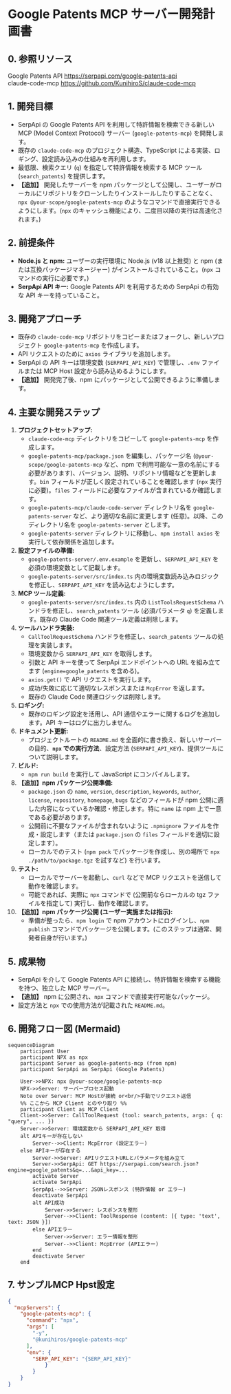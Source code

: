 # Google Patents MCP サーバー開発計画書

## 0. 参照リソース
Google Patents API https://serpapi.com/google-patents-api  
claude-code-mcp https://github.com/KunihiroS/claude-code-mcp

## 1. 開発目標

*   SerpApi の Google Patents API を利用して特許情報を検索できる新しい MCP (Model Context Protocol) サーバー (`google-patents-mcp`) を開発します。
*   既存の `claude-code-mcp` のプロジェクト構造、TypeScript による実装、ロギング、設定読み込みの仕組みを再利用します。
*   最低限、検索クエリ (`q`) を指定して特許情報を検索する MCP ツール (`search_patents`) を提供します。
*   **【追加】** 開発したサーバーを npm パッケージとして公開し、ユーザーがローカルにリポジトリをクローンしたりインストールしたりすることなく、`npx @your-scope/google-patents-mcp` のようなコマンドで直接実行できるようにします。(`npx` のキャッシュ機能により、二度目以降の実行は高速化されます。)

## 2. 前提条件

*   **Node.js と npm:** ユーザーの実行環境に Node.js (v18 以上推奨) と npm (または互換パッケージマネージャー) がインストールされていること。(`npx` コマンドの実行に必要です。)
*   **SerpApi API キー:** Google Patents API を利用するための SerpApi の有効な API キーを持っていること。

## 3. 開発アプローチ

*   既存の `claude-code-mcp` リポジトリをコピーまたはフォークし、新しいプロジェクト `google-patents-mcp` を作成します。
*   API リクエストのために `axios` ライブラリを追加します。
*   SerpApi の API キーは環境変数 (`SERPAPI_API_KEY`) で管理し、`.env` ファイルまたは MCP Host 設定から読み込めるようにします。
*   **【追加】** 開発完了後、npm にパッケージとして公開できるように準備します。

## 4. 主要な開発ステップ

1.  **プロジェクトセットアップ:**
    *   `claude-code-mcp` ディレクトリをコピーして `google-patents-mcp` を作成します。
    *   `google-patents-mcp/package.json` を編集し、パッケージ名 (`@your-scope/google-patents-mcp` など、npm で利用可能な一意の名前にする必要があります)、バージョン、説明、リポジトリ情報などを更新します。`bin` フィールドが正しく設定されていることを確認します (`npx` 実行に必要)。`files` フィールドに必要なファイルが含まれているか確認します。
    *   `google-patents-mcp/claude-code-server` ディレクトリ名を `google-patents-server` など、より適切な名前に変更します (任意)。以降、このディレクトリ名を `google-patents-server` とします。
    *   `google-patents-server` ディレクトリに移動し、`npm install axios` を実行して依存関係を追加します。
2.  **設定ファイルの準備:**
    *   `google-patents-server/.env.example` を更新し、`SERPAPI_API_KEY` を必須の環境変数として記載します。
    *   `google-patents-server/src/index.ts` 内の環境変数読み込みロジックを修正し、`SERPAPI_API_KEY` を読み込むようにします。
3.  **MCP ツール定義:**
    *   `google-patents-server/src/index.ts` 内の `ListToolsRequestSchema` ハンドラを修正し、`search_patents` ツール (必須パラメータ `q`) を定義します。既存の Claude Code 関連ツール定義は削除します。
4.  **ツールハンドラ実装:**
    *   `CallToolRequestSchema` ハンドラを修正し、`search_patents` ツールの処理を実装します。
    *   環境変数から `SERPAPI_API_KEY` を取得します。
    *   引数と API キーを使って SerpApi エンドポイントへの URL を組み立てます (`engine=google_patents` を含める)。
    *   `axios.get()` で API リクエストを実行します。
    *   成功/失敗に応じて適切なレスポンスまたは `McpError` を返します。
    *   既存の Claude Code 関連ロジックは削除します。
5.  **ロギング:**
    *   既存のロギング設定を活用し、API 通信やエラーに関するログを追加します。API キーはログに出力しません。
6.  **ドキュメント更新:**
    *   プロジェクトルートの `README.md` を全面的に書き換え、新しいサーバーの目的、**`npx` での実行方法**、設定方法 (`SERPAPI_API_KEY`)、提供ツールについて説明します。
7.  **ビルド:**
    *   `npm run build` を実行して JavaScript にコンパイルします。
8.  **【追加】npm パッケージ公開準備:**
    *   `package.json` の `name`, `version`, `description`, `keywords`, `author`, `license`, `repository`, `homepage`, `bugs` などのフィールドが npm 公開に適した内容になっているか確認・修正します。特に `name` は npm 上で一意である必要があります。
    *   公開前に不要なファイルが含まれないように `.npmignore` ファイルを作成・設定します（または `package.json` の `files` フィールドを適切に設定します）。
    *   ローカルでのテスト (`npm pack` でパッケージを作成し、別の場所で `npx ./path/to/package.tgz` を試すなど) を行います。
9.  **テスト:**
    *   ローカルでサーバーを起動し、`curl` などで MCP リクエストを送信して動作を確認します。
    *   可能であれば、実際に `npx` コマンドで (公開前ならローカルの tgz ファイルを指定して) 実行し、動作を確認します。
10. **【追加】npm パッケージ公開 (ユーザー実施または指示):**
    *   準備が整ったら、`npm login` で npm アカウントにログインし、`npm publish` コマンドでパッケージを公開します。(このステップは通常、開発者自身が行います。)

## 5. 成果物

*   SerpApi を介して Google Patents API に接続し、特許情報を検索する機能を持つ、独立した MCP サーバー。
*   **【追加】** npm に公開され、`npx` コマンドで直接実行可能なパッケージ。
*   設定方法と `npx` での使用方法が記載された `README.md`。

## 6. 開発フロー図 (Mermaid)

```mermaid
sequenceDiagram
    participant User
    participant NPX as npx
    participant Server as google-patents-mcp (from npm)
    participant SerpApi as SerpApi (Google Patents)

    User->>NPX: npx @your-scope/google-patents-mcp
    NPX->>Server: サーバープロセス起動
    Note over Server: MCP Hostが接続 or<br/>手動でリクエスト送信
    %% ここから MCP Client とのやり取り %%
    participant Client as MCP Client
    Client->>Server: CallToolRequest (tool: search_patents, args: { q: "query", ... })
    Server->>Server: 環境変数から SERPAPI_API_KEY 取得
    alt APIキーが存在しない
        Server-->>Client: McpError (設定エラー)
    else APIキーが存在する
        Server->>Server: APIリクエストURLとパラメータを組み立て
        Server->>SerpApi: GET https://serpapi.com/search.json?engine=google_patents&q=...&api_key=...
        activate Server
        activate SerpApi
        SerpApi-->>Server: JSONレスポンス (特許情報 or エラー)
        deactivate SerpApi
        alt API成功
            Server->>Server: レスポンスを整形
            Server-->>Client: ToolResponse (content: [{ type: 'text', text: JSON }])
        else APIエラー
            Server->>Server: エラー情報を整形
            Server-->>Client: McpError (APIエラー)
        end
        deactivate Server
    end
```

## 7. サンプルMCP Hpst設定

```json
{
  "mcpServers": {
	"google-patents-mcp": {
      "command": "npx",
      "args": [
        "-y",
        "@kunihiros/google-patents-mcp"
      ],
      "env": {
        "SERP_API_KEY": "{SERP_API_KEY}"
			}
		}
	}
}
```

